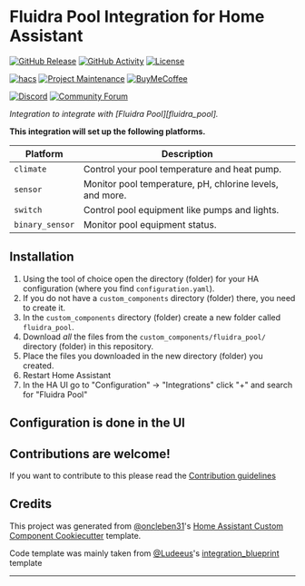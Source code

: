 # Fluidra Pool Integration for Home Assistant

[![GitHub Release][releases-shield]][releases]
[![GitHub Activity][commits-shield]][commits]
[![License][license-shield]](LICENSE)

[![hacs][hacsbadge]][hacs]
[![Project Maintenance][maintenance-shield]][user_profile]
[![BuyMeCoffee][buymecoffeebadge]][buymecoffee]

[![Discord][discord-shield]][discord]
[![Community Forum][forum-shield]][forum]

_Integration to integrate with [Fluidra Pool][fluidra_pool]._

**This integration will set up the following platforms.**

Platform | Description
-- | --
`climate` | Control your pool temperature and heat pump.
`sensor` | Monitor pool temperature, pH, chlorine levels, and more.
`switch` | Control pool equipment like pumps and lights.
`binary_sensor` | Monitor pool equipment status.

## Installation

1. Using the tool of choice open the directory (folder) for your HA configuration (where you find `configuration.yaml`).
2. If you do not have a `custom_components` directory (folder) there, you need to create it.
3. In the `custom_components` directory (folder) create a new folder called `fluidra_pool`.
4. Download _all_ the files from the `custom_components/fluidra_pool/` directory (folder) in this repository.
5. Place the files you downloaded in the new directory (folder) you created.
6. Restart Home Assistant
7. In the HA UI go to "Configuration" -> "Integrations" click "+" and search for "Fluidra Pool"

## Configuration is done in the UI

<!---->

## Contributions are welcome!

If you want to contribute to this please read the [Contribution guidelines](CONTRIBUTING.md)

## Credits

This project was generated from [@oncleben31](https://github.com/oncleben31)'s [Home Assistant Custom Component Cookiecutter](https://github.com/oncleben31/cookiecutter-homeassistant-custom-component) template.

Code template was mainly taken from [@Ludeeus](https://github.com/ludeeus)'s [integration_blueprint][integration_blueprint] template

---

[integration_blueprint]: https://github.com/custom-components/integration_blueprint
[buymecoffee]: https://www.buymeacoffee.com/roagert
[buymecoffeebadge]: https://img.shields.io/badge/buy%20me%20a%20coffee-donate-yellow.svg
[commits-shield]: https://img.shields.io/github/commit-activity/y/Roagert/ha-fluidra-pool.svg
[commits]: https://github.com/Roagert/ha-fluidra-pool/commits/main
[hacs]: https://hacs.xyz
[hacsbadge]: https://img.shields.io/badge/HACS-Custom-orange.svg
[discord]: https://discord.gg/Qa5fW2R
[discord-shield]: https://img.shields.io/discord/330944238910963714.svg
[forum-shield]: https://img.shields.io/badge/community-forum-brightgreen.svg
[forum]: https://community.home-assistant.io/
[license-shield]: https://img.shields.io/github/license/Roagert/ha-fluidra-pool.svg
[maintenance-shield]: https://img.shields.io/badge/maintainer-%40roagert-blue.svg
[releases-shield]: https://img.shields.io/github/release/Roagert/ha-fluidra-pool.svg
[releases]: https://github.com/Roagert/ha-fluidra-pool/releases
[user_profile]: https://github.com/roagert 